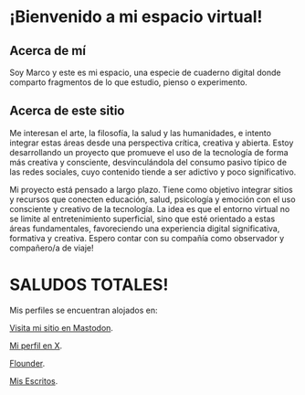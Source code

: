 # ¡Bienvenido a mi espacio virtual! 
## Acerca de mí
Soy Marco y este es mi espacio, una especie de cuaderno digital donde comparto fragmentos de lo que estudio, pienso o experimento.

## Acerca de este sitio
Me interesan el arte, la filosofía, la salud y las humanidades, e intento integrar estas áreas desde una perspectiva crítica, creativa y abierta. Estoy desarrollando un proyecto que promueve el uso de la tecnología de forma más creativa y consciente, desvinculándola del consumo pasivo típico de las redes sociales, cuyo contenido tiende a ser adictivo y poco significativo. 

Mi proyecto está pensado a largo plazo. Tiene como objetivo integrar sitios y recursos que conecten educación, salud, psicología y emoción con el uso consciente y creativo de la tecnología.
La idea es que el entorno virtual no se limite al entretenimiento superficial, sino que esté orientado a estas áreas fundamentales, favoreciendo una experiencia digital significativa, formativa y creativa. Espero contar con su compañía como observador y compañero/a de viaje!
# SALUDOS TOTALES!

Mis perfiles se encuentran alojados en: 

[Visita mi sitio en Mastodon](https://mastodon.social/@saltom).

[Mi perfil en X](https://x.com/vinicio_salto).

[Flounder](https://saltom.flounder.online/).

[Mis Escritos](https://write.as/marcosv/).
